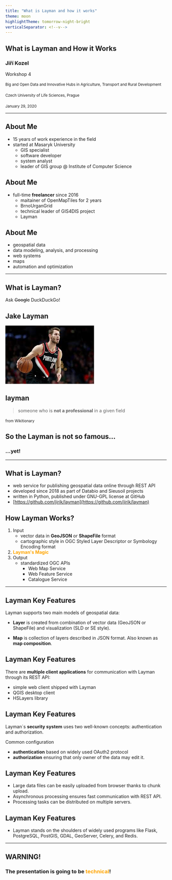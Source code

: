 ```yaml
---
title: "What is Layman and how it works"
theme: moon
highlightTheme: tomorrow-night-bright
verticalSeparator: <!--v-->
---
```

## What is Layman and How it Works

### Jiří Kozel

Workshop 4

<small>Big and Open Data and Innovative Hubs in Agriculture, Transport and Rural Development
<br/>
<br/>
Czech University of Life Sciences, Prague
<br/>
<br/>
January 29, 2020
</small>

---
## About Me

* 15 years of work experience in the field
* started at Masaryk University
  * GIS specialist
  * software developer
  * system analyst
  * leader of GIS group @ Institute of Computer Science

<!--v-->
## About Me

* full-time **freelancer** since 2016 
  * maitainer of OpenMapTiles for 2 years
  * BrnoUrganGrid
  * technical leader of GIS4DIS project
  * Layman

<!--v-->
## About Me

* geospatial data
* data modeling, analysis, and processing
* web systems
* maps
* automation and optimization

---
## What is Layman?

Ask <span style="text-decoration: line-through;">Google</span> DuckDuckGo! 

<!--v-->
## Jake Layman

![Jake Layman](img/jake-layman.jpeg)

<!--v-->
## layman

> someone who is **not a professional** in a given field

<small>from Wikitionary</small>

<!--v-->
## So the Layman is not so famous...
### ...yet! 

---
## What is Layman?
- web service for publishing geospatial data online through REST API
- developed since 2018 as part of Databio and Sieusoil projects
- written in Python, published under GNU-GPL license at GitHub
- [https://github.com/jirik/layman](https://github.com/jirik/layman)

<!--v-->
## How Layman Works?
1. Input
    * vector data in **GeoJSON** or **ShapeFile** format
    * cartographic style  in OGC Styled Layer Descriptor or Symbology Encoding format
2. **<span style="color: orange">Layman's Magic</span>**
3. Output
    * standardized OGC APIs
      * Web Map Service
      * Web Feature Service
      * Catalogue Service

---
## Layman Key Features
Layman supports two main models of geospatial data:

- **Layer** is created from combination of vector data (GeoJSON or ShapeFile) and visualization (SLD or SE style).

- **Map** is collection of layers described in JSON format. Also known as **map composition**.

<!--v-->
## Layman Key Features
There are **multiple client applications** for communication with Layman through its REST API:

- simple web client shipped with Layman
- QGIS desktop client
- HSLayers library

<!--v-->
## Layman Key Features
Layman`s **security system** uses two well-known concepts: authentication and authorization.

<p style="text-align: left; margin-bottom: 0">Common configuration</p>

- **authentication** based on widely used OAuth2 protocol
- **authorization** ensuring that only owner of the data may edit it.

<!--v-->
## Layman Key Features
- Large data files can be easily uploaded from browser thanks to chunk upload.
- Asynchronous processing ensures fast communication with REST API.
- Processing tasks can be distributed on multiple servers.

<!--v-->
## Layman Key Features
- Layman stands on the shoulders of widely used programs like Flask, PostgreSQL, PostGIS, GDAL, GeoServer, Celery, and Redis.

---
## WARNING!
### The presentation is going to be <span style="color: orange;">technical</span>!

